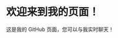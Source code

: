 <!DOCTYPE html>
<html lang="zh">
<head>
  <meta charset="UTF-8">
  <meta name="viewport" content="width=device-width, initial-scale=1.0">
  <title>我的 GitHub 页面</title>
  <link rel="stylesheet" href="styles.css">
</head>
<body>
  <h1>欢迎来到我的页面！</h1>
  <p>这是我的 GitHub 页面，您可以与我实时聊天！</p>

  <!-- 在这里插入 Tawk.to 聊天脚本 -->
  <script type="text/javascript">
  var Tawk_API=Tawk_API||{}, Tawk_LoadStart=new Date();
  (function(){
  var s1=document.createElement("script"),s0=document.getElementsByTagName("script")[0];
  s1.async=true;
  s1.src='https://embed.tawk.to/6769577749e2fd8dfefc9d65/1ifpnrb2r';
  s1.charset='UTF-8';
  s1.setAttribute('crossorigin','*');
  s0.parentNode.insertBefore(s1,s0);
  })();
  </script>

</body>
</html>
